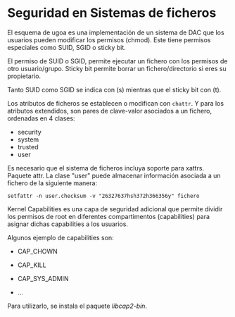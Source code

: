 # Seguridad en Sistemas de ficheros

El esquema de ugoa es una implementación de un sistema de DAC que los
usuarios pueden modificar los permisos (chmod). Este tiene permisos especiales
como SUID, SGID o sticky bit.

El permiso de SUID o SGID, permite ejecutar un fichero con los permisos de
otro usuario/grupo. Sticky bit permite borrar un fichero/directorio si
eres su propietario.

Tanto SUID como SGID se indica con (s) mientras que el sticky bit con (t).

Los atributos de ficheros se establecen o modifican con ```chattr```.
Y para los atributos extendidos, son pares de clave-valor asociados a un
fichero, ordenadas en 4 clases:

* security
* system
* trusted
* user

Es necesario que el sistema de ficheros incluya soporte para xattrs. Paquete
attr. La clase "user" puede almacenar información asociada a un fichero
de la siguiente manera:

```
setfattr -n user.checksum -v "26327637hsh372h366356y" fichero
```

Kernel Capabilities es una capa de seguridad adicional que permite
dividir los permisos de root en diferentes compartimentos (capabilities)
para asignar dichas capabilities a los usuarios.

Algunos ejemplo de capabilities son:

* CAP_CHOWN

* CAP_KILL

* CAP_SYS_ADMIN

* ...

Para utilizarlo, se instala el paquete _libcap2-bin_.



